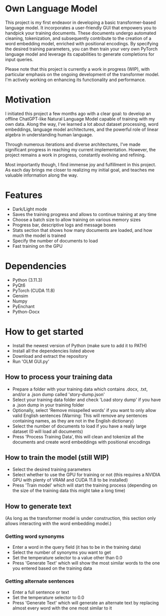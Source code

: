 # Own Language Model
This project is my first endeavor in developing a basic transformer-based language model. It incorporates a user-friendly GUI that empowers you to handpick your training documents. These documents undergo automated cleaning, tokenization, and subsequently contribute to the creation of a word embedding model, enriched with positional encodings. By specifying the desired training parameters, you can then train your very own PyTorch language model and leverage its capabilities to generate completions for input queries.

Please note that this project is currently a work in progress (WIP), with particular emphasis on the ongoing development of the transformer model. I'm actively working on enhancing its functionality and performance.

# Motivation
I initiated this project a few months ago with a clear goal: to develop an offline ChatGPT-like Natural Language Model capable of training with my own data. Along the way, I've learned a lot about dataset processing, word embeddings, language model architectures, and the powerful role of linear algebra in understanding human language.

Through numerous iterations and diverse architectures, I've made significant progress in reaching my current implementation. However, the project remains a work in progress, constantly evolving and refining.

Most importantly though, I find immense joy and fulfillment in this project. As each day brings me closer to realizing my initial goal, and teaches me valuable information along the way.

# Features
- Dark/Light mode
- Saves the training progress and allows to continue training at any time
- Choose a batch size to allow training on various memory sizes
- Progress bar, descriptive logs and message boxes
- Stats section that shows how many documents are loaded, and how much the model is trained
- Specify the number of documents to load
- Fast training on the GPU

# Dependencies
- Python (3.11.3)
- PyQt6
- PyTorch (CUDA 11.8)
- Gensim
- Numpy
- PyEnchant
- Python-Docx

# How to get started
- Install the newest version of Python (make sure to add it to PATH)
- Install all the dependencies listed above
- Download and extract the repository
- Run 'OLM GUI.py'

## How to process your training data
- Prepare a folder with your training data which contains .docx, .txt, and/or a .json dump called 'story-dump.json'
- Select your training data folder and check 'Load story dump' if you have a .json dump in your training folder
- Optionally, select 'Remove misspelled words' if you want to only allow valid English sentences (Warning: This will remove any sentences containing names, as they are not in the English dictionary)
- Select the number of documents to load if you have a really large dataset (0 will load all documents)
- Press 'Process Training Data', this will clean and tokenize all the documents and create word embeddings with positional encodings

## How to train the model (still WIP)
- Select the desired training parameters
- Select whether to use the GPU for training or not (this requires a NVIDIA GPU with plenty of VRAM and CUDA 11.8 to be installed)
- Press 'Train model' which will start the training process (depending on the size of the training data this might take a long time)

## How to generate text
(As long as the transformer model is under construction, this section only allows interacting with the word embedding model.)

### Getting word synonyms
- Enter a word in the query field (it has to be in the training data)
- Select the number of synonyms you want to get
- Set the temperature selector to a value other than 0.0
- Press 'Generate Text' which will show the most similar words to the one you entered based on the training data
### Getting alternate sentences
- Enter a full sentence or text
- Set the temperature selector to 0.0
- Press 'Generate Text' which will generate an alternate text by replacing almost every word with the one most similar to it
